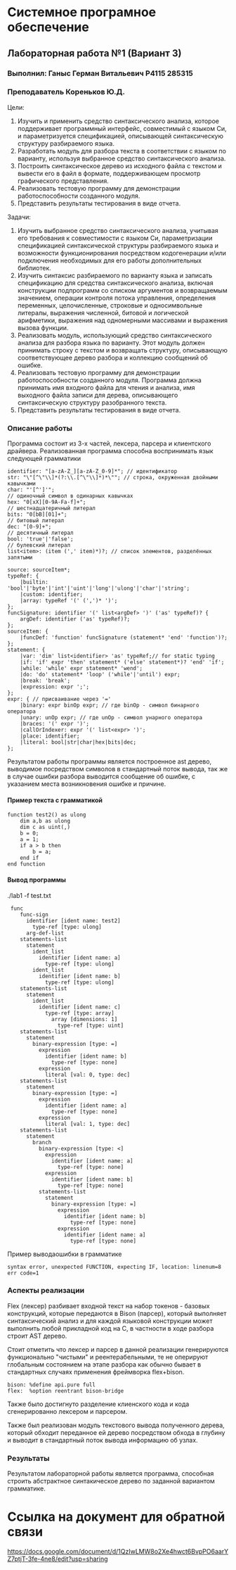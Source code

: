 # Системное програмное обеспечение
## Лабораторная работа №1 (Вариант 3)
### Выполнил: Ганыс Герман Витальевич P4115 285315
### Преподаватель Кореньков Ю.Д.

Цели:
1) Изучить и применить средство синтаксического анализа, которое
   поддерживает программный интерфейс, совместимый с языком Си,
   и параметризуется спецификацией, описывающей синтаксическую
   структуру разбираемого языка.
2) Разработать модуль для разбора текста в соответствии с языком по
   варианту, используя выбранное средство синтаксического анализа.
3) Построить синтаксическое дерево из исходного файла с текстом и
   вывести его в файл в формате, поддерживающем просмотр
   графического представления.
4) Реализовать тестовую программу для демонстрации
   работоспособности созданного модуля.
5) Представить результаты тестирования в виде отчета.

Задачи:
1) Изучить выбранное средство синтаксического анализа, учитывая
   его требования к совместимости с языком Си, параметризации
   спецификацией синтаксической структуры разбираемого языка и
   возможности функционирования посредством кодогенерации и/или
   подключения необходимых для его работы дополнительных
   библиотек.
2) Изучить синтаксис разбираемого по варианту языка и записать
   спецификацию для средства синтаксического анализа, включая
   конструкции подпрограмм со списком аргументов и возвращаемым
   значением, операции контроля потока управления, определения
   переменных, целочисленные, строковые и односимвольные
   литералы, выражения численной, битовой и логической
   арифметики, выражения над одномерными массивами и
   выражения вызова функции.
3) Реализовать модуль, использующий средство синтаксического
   анализа для разбора языка по варианту. Этот модуль должен
   принимать строку с текстом и возвращать структуру, описывающую
   соответствующее дерево разбора и коллекцию сообщений об
   ошибке.
4) Реализовать тестовую программу для демонстрации
   работоспособности созданного модуля. Программа должна
   принимать имя входного файла для чтения и анализа, имя
   выходного файла записи для дерева, описывающего
   синтаксическую структуру разобранного текста.
5) Представить результаты тестирования в виде отчета.

### Описание работы
Программа состоит из 3-х частей, лексера, парсера
и клиентского драйвера.
Реализованная программа способна воспринимать язык следующей
грамматики

```
identifier: "[a-zA-Z_][a-zA-Z_0-9]*"; // идентификатор
str: "\"[^\"\\]*(?:\\.[^\"\\]*)*\""; // строка, окруженная двойными кавычками
char: "'[^']'";
// одиночный символ в одинарных кавычках
hex: "0[xX][0-9A-Fa-f]+";
// шестнадцатеричный литерал
bits: "0[bB][01]+";
// битовый литерал
dec: "[0-9]+";
// десятичный литерал
bool: 'true'|'false';
// булевский литерал
list<item>: (item (',' item)*)?; // список элементов, разделённых запятыми

source: sourceItem*;
typeRef: {
    |builtin: 'bool'|'byte'|'int'|'uint'|'long'|'ulong'|'char'|'string';
    |custom: identifier;
    |array: typeRef '(' (',')* ')';
};
funcSignature: identifier '(' list<argDef> ')' ('as' typeRef)? {
    argDef: identifier ('as' typeRef)?;
};
sourceItem: {
    |funcDef: 'function' funcSignature (statement* 'end' 'function')?;
};
statement: {
    |var: 'dim' list<identifier> 'as' typeRef;// for static typing
    |if: 'if' expr 'then' statement* ('else' statement*)? 'end' 'if';
    |while: 'while' expr statement* 'wend';
    |do: 'do' statement* 'loop' ('while'|'until') expr;
    |break: 'break';
    |expression: expr ';';
};
expr: { // присваивание через '='
    |binary: expr binOp expr; // где binOp - символ бинарного оператора
    |unary: unOp expr; // где unOp - символ унарного оператора
    |braces: '(' expr ')';
    |callOrIndexer: expr '(' list<expr> ')';
    |place: identifier;
    |literal: bool|str|char|hex|bits|dec;
};
```

Результатом работы программы является построенное ast дерево,
выводимое посредством символов в стандартный поток вывода, так же в случае ошибки разбора выводится сообщение об ошибке,
 с указанием места возникновения ошибке и причине.

#### Пример текста с грамматикой
```
function test2() as ulong
    dim a,b as ulong
    dim c as uint(,)
    b = 0;
    a = 1;
    if a > b then
        b = a;
    end if
end function
```

#### Вывод программы
./lab1 -f test.txt
```
 func 
    func-sign 
      identifier [ident name: test2]
        type-ref [type: ulong]
      arg-def-list 
    statements-list 
      statement 
        ident_list 
          identifier [ident name: a]
            type-ref [type: ulong]
        ident_list 
          identifier [ident name: b]
            type-ref [type: ulong]
    statements-list 
      statement 
        ident_list 
          identifier [ident name: c]
            type-ref [type: array]
              array [dimensions: 1]
                type-ref [type: uint]
    statements-list 
      statement 
        binary-expression [type: =]
          expression 
            identifier [ident name: b]
              type-ref [type: none]
          expression 
            literal [val: 0, type: dec]
    statements-list 
      statement 
        binary-expression [type: =]
          expression 
            identifier [ident name: a]
              type-ref [type: none]
          expression 
            literal [val: 1, type: dec]
    statements-list 
      statement 
        branch 
          binary-expression [type: <]
            expression 
              identifier [ident name: a]
                type-ref [type: none]
            expression 
              identifier [ident name: b]
                type-ref [type: none]
          statements-list 
            statement 
              binary-expression [type: =]
                expression 
                  identifier [ident name: b]
                    type-ref [type: none]
                expression 
                  identifier [ident name: a]
                    type-ref [type: none]
```

Пример выводаошибки в грамматике
```
syntax error, unexpected FUNCTION, expecting IF, location: linenum=8
err code=1
```

### Аспекты реализации
Flex (лексер) разбивает входной текст на набор токенов - базовых
конструкций, которые передаются в Bison (парсер), который выполняет
синтаксический анализ и для каждой языковой конструкции может выполнить любой прикладной код на C,
в частности в ходе разбора строит AST дерево.

Стоит отметить что лексер и парсер в данной реализации генерируются функционально "чистыми" и реентерабельными, те
не оперируют глобальным состоянием на этапе разбора как обычно бывает в стандартных случаях применения фреймворка flex+bison.
```
bison: %define api.pure full
flex:  %option reentrant bison-bridge
```
Также было достигнуто разделение клиенского кода и кода сгенерированно лексером и парсером.

Также был реализован модуль текстового вывода полученного дерева, который
обходит переданное ей дерево посредством обхода в глубину и выводит в стандартный поток вывода информацию об узлах.


### Результаты
Результатом лабораторной работы является программа,
способная строить абстрактное синтакическое дерево по заданной вариантом грамматике.

# Ссылка на документ для обратной связи
https://docs.google.com/document/d/1QzIwLMW8o2Xe4hwct6BvpPO6aarYZ7ptjT-3fe-4ne8/edit?usp=sharing
